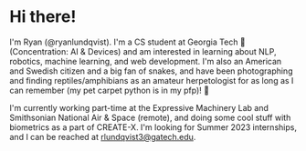 # Hi there! 

I'm Ryan (@ryanlundqvist). I'm a CS student at Georgia Tech 🐝 (Concentration: AI & Devices) and am interested in learning about NLP, robotics, machine learning, and web development. I'm also an American and Swedish citizen and a big fan of snakes, and have been photographing and finding reptiles/amphibians as an amateur herpetologist for as long as I can remember (my pet carpet python is in my pfp)! 🐍

I'm currently working part-time at the Expressive Machinery Lab and Smithsonian National Air & Space (remote), and doing some cool
stuff with biometrics as a part of CREATE-X. I'm looking for Summer 2023 internships, and I can be reached at rlundqvist3@gatech.edu.

<!---
RlundqvistJr/RlundqvistJr is a ✨ special ✨ repository because its `README.md` (this file) appears on your GitHub profile.
You can click the Preview link to take a look at your changes.
--->
